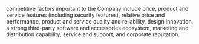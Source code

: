 competitive  factors  important  to  the  Company  include  price,  product  and  service  features  (including  security  features),  relative
price  and  performance,  product  and  service  quality  and  reliability,  design  innovation,  a  strong  third-party  software  and
accessories ecosystem, marketing and distribution capability, service and support, and corporate reputation.